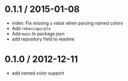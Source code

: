 
0.1.1 / 2015-01-08
==================

  * index: Fix missing `a` value when parsing named colors
  * Add `rebeccapurple`
  * Add `main` to package.json
  * add repository field to readme

0.1.0 / 2012-12-11 
==================

  * add named color support
